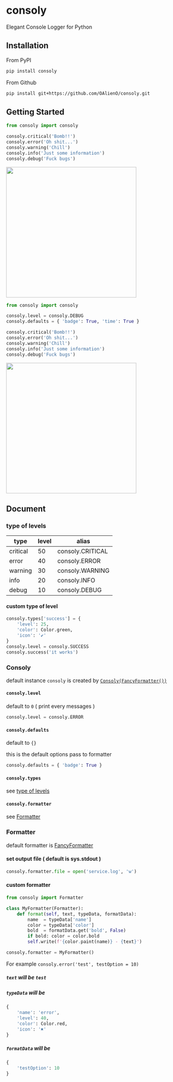 # consoly

Elegant Console Logger for Python

## Installation

From PyPI

```bash
pip install consoly
```

From Github

```bash
pip install git+https://github.com/OAlienO/consoly.git
```

## Getting Started

```python
from consoly import consoly

consoly.critical('Bomb!!')
consoly.error('Oh shit...')
consoly.warning('Chill')
consoly.info('Just some information')
consoly.debug('Fuck bugs')
```

<img src="https://i.imgur.com/5gH6eBX.png" width="350">

```python
from consoly import consoly

consoly.level = consoly.DEBUG
consoly.defaults = { 'badge': True, 'time': True }

consoly.critical('Bomb!!')
consoly.error('Oh shit...')
consoly.warning('Chill')
consoly.info('Just some information')
consoly.debug('Fuck bugs')
```

<img src="https://i.imgur.com/XV7IBPy.png" width="350">

## Document

### type of levels

| type | level | alias |
| --- | --- | --- |
| critical | 50 | consoly.CRITICAL |
| error | 40 | consoly.ERROR |
| warning | 30 | consoly.WARNING |
| info | 20 | consoly.INFO |
| debug | 10 | consoly.DEBUG |

#### custom type of level

```python
consoly.types['success'] = {
    'level': 25,
    'color': Color.green,
    'icon': '✔'
}
consoly.level = consoly.SUCCESS
consoly.success('it works')
```

### Consoly

default instance `consoly` is created by [`Consoly(FancyFormatter())`](/consoly/__init__.py#L57)

#### `consoly.level`

default to `0` ( print every messages )

```python
consoly.level = consoly.ERROR
```

#### `consoly.defaults`

default to `{}`

this is the default options pass to formatter

```python
consoly.defaults = { 'badge': True }
```

#### `consoly.types`

see [type of levels](#type-of-levels)

#### `consoly.formatter`

see [Formatter](#formatter)

### Formatter

default formatter is [FancyFormatter](/consoly/formatter/fancyFormatter.py)

#### set output file ( default is sys.stdout )

```python
consoly.formatter.file = open('service.log', 'w')
```

#### custom formatter

```python
from consoly import Formatter

class MyFormatter(Formatter):
    def format(self, text, typeData, formatData):
        name  = typeData['name']
        color = typeData['color']
        bold  = formatData.get('bold', False)
        if bold: color = color.bold
        self.write(f'{color.paint(name)} - {text}')

consoly.formatter = MyFormatter()
```

For example `consoly.error('test', testOption = 10)`

##### `text` will be `test`

##### `typeData` will be

```python
{
    'name': 'error',
    'level': 40,
    'color': Color.red,
    'icon': '✖'
}
```

##### `formatData` will be

```python
{
    'testOption': 10
}
```
